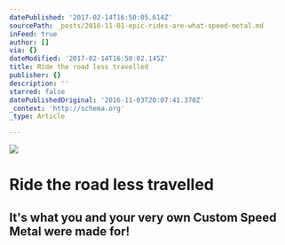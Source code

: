 ```yaml
---
datePublished: '2017-02-14T16:50:05.614Z'
sourcePath: _posts/2016-11-01-epic-rides-are-what-speed-metal.md
inFeed: true
author: []
via: {}
dateModified: '2017-02-14T16:50:02.145Z'
title: Ride the road less travelled
publisher: {}
description: ''
starred: false
datePublishedOriginal: '2016-11-03T20:07:41.370Z'
_context: 'http://schema.org'
_type: Article

---
```

![](https://the-grid-user-content.s3-us-west-2.amazonaws.com/0713fa48-d3ef-4a42-91b4-88e77a592a4b.jpg)

# Ride the road less travelled

## It's what you and your very own Custom Speed Metal were made for!